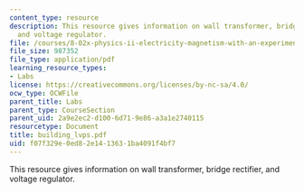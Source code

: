 ```yaml
---
content_type: resource
description: This resource gives information on wall transformer, bridge rectifier,
  and voltage regulator.
file: /courses/8-02x-physics-ii-electricity-magnetism-with-an-experimental-focus-spring-2005/f07f329e0ed82e1413631ba4091f4bf7_building_lvps.pdf
file_size: 987352
file_type: application/pdf
learning_resource_types:
- Labs
license: https://creativecommons.org/licenses/by-nc-sa/4.0/
ocw_type: OCWFile
parent_title: Labs
parent_type: CourseSection
parent_uid: 2a9e2ec2-d100-6d71-9e86-a3a1e2740115
resourcetype: Document
title: building_lvps.pdf
uid: f07f329e-0ed8-2e14-1363-1ba4091f4bf7
---
```

This resource gives information on wall transformer, bridge rectifier, and voltage regulator.